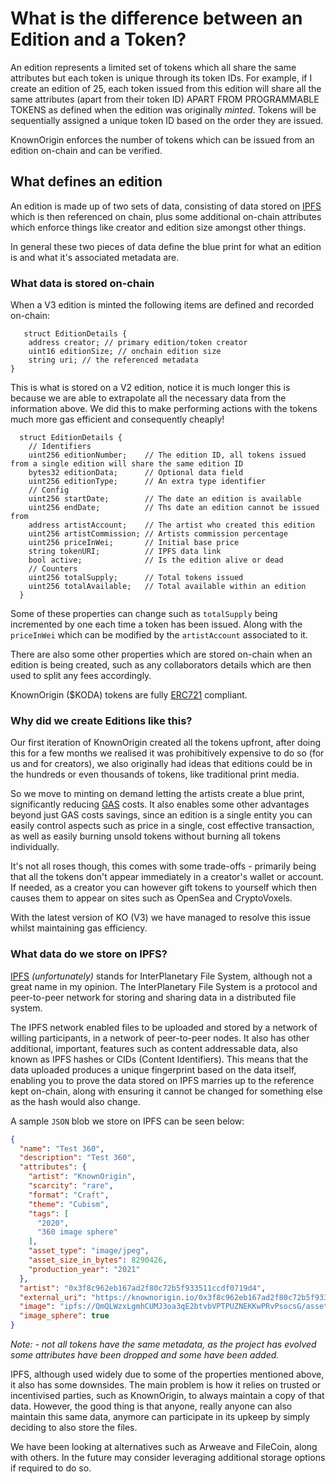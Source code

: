 # What is the difference between an Edition and a Token?

An edition represents a limited set of tokens which all share the same attributes but each token is unique through its token IDs.
For example, if I create an edition of 25, each token issued from this edition will share all the same attributes (apart from their token ID) APART FROM PROGRAMMABLE TOKENS
as defined when the edition was originally *minted*. Tokens will be sequentially assigned a unique token ID
based on the order they are issued.

KnownOrigin enforces the number of tokens which can be issued from an edition on-chain and can be verified.

## What defines an edition

An edition is made up of two sets of data, consisting of data stored on [IPFS](https://ipfs.io/) which is then referenced on chain,
plus some additional on-chain attributes which enforce things like creator and edition size amongst other things.

In general these two pieces of data define the blue print for what an edition is and what it's associated metadata are.

### What data is stored on-chain

When a V3 edition is minted the following items are defined and recorded on-chain:

```solidity
   struct EditionDetails {
    address creator; // primary edition/token creator
    uint16 editionSize; // onchain edition size
    string uri; // the referenced metadata
}
```

This is what is stored on a V2 edition, notice it is much longer this is because we are able to extrapolate all the necessary data from the information above. We did this to make performing actions with the tokens much more gas efficient and consequently cheaply!

```solidity
  struct EditionDetails {
    // Identifiers
    uint256 editionNumber;    // The edition ID, all tokens issued from a single edition will share the same edition ID
    bytes32 editionData;      // Optional data field
    uint256 editionType;      // An extra type identifier
    // Config
    uint256 startDate;        // The date an edition is available
    uint256 endDate;          // Ths date an edition cannot be issued from
    address artistAccount;    // The artist who created this edition
    uint256 artistCommission; // Artists commission percentage
    uint256 priceInWei;       // Initial base price
    string tokenURI;          // IPFS data link
    bool active;              // Is the edition alive or dead
    // Counters
    uint256 totalSupply;      // Total tokens issued
    uint256 totalAvailable;   // Total available within an edition
  }
```

Some of these properties can change such as `totalSupply` being incremented by one each time a token has been issued.
Along with the `priceInWei` which can be modified by the `artistAccount` associated to it.

There are also some other properties which are stored on-chain when an edition is being created, such as any collaborators
details which are then used to split any fees accordingly.

KnownOrigin ($KODA) tokens are fully [ERC721](http://erc721.org/) compliant.

### Why did we create Editions like this?

Our first iteration of KnownOrigin created all the tokens upfront, after doing this for a few months we realised it was prohibitively
expensive to do so (for us and for creators), we also originally had ideas that editions could be in the hundreds or even thousands of tokens,
like traditional print media.

So we move to minting on demand letting the artists create a blue print, significantly reducing [GAS](https://kb.myetherwallet.com/en/transactions/what-is-gas/) costs. It also
enables some other advantages beyond just GAS costs savings, since an edition is a single entity you can easily control
aspects such as price in a single, cost effective transaction, as well as easily burning unsold tokens without burning
all tokens individually.

It's not all roses though, this comes with some trade-offs - primarily being that all the tokens don't appear immediately in a creator's wallet or account.
If needed, as a creator you can however gift tokens to yourself which then causes them to appear on sites such as OpenSea and CryptoVoxels.

With the latest version of KO (V3) we have managed to resolve this issue whilst maintaining gas efficiency.

### What data do we store on IPFS?

[IPFS](https://ipfs.io/) _(unfortunately)_ stands for InterPlanetary File System, although not a great name in my opinion.
The InterPlanetary File System is a protocol and peer-to-peer network for storing and sharing data in a distributed file system.

The IPFS network enabled files to be uploaded and stored by a network of willing participants, in a network of peer-to-peer nodes.
It also has other additional, important, features such as content addressable data, also known as IPFS hashes or CIDs (Content Identifiers).
This means that the data uploaded produces a unique fingerprint based on the data itself, enabling you to prove the data stored on IPFS marries
up to the reference kept on-chain, along with ensuring it cannot be changed for something else as the hash would also change.

A sample `JSON` blob we store on IPFS can be seen below:

```json
{
  "name": "Test 360",
  "description": "Test 360",
  "attributes": {
    "artist": "KnownOrigin",
    "scarcity": "rare",
    "format": "Craft",
    "theme": "Cubism",
    "tags": [
      "2020",
      "360 image sphere"
    ],
    "asset_type": "image/jpeg",
    "asset_size_in_bytes": 8290426,
    "production_year": "2021"
  },
  "artist": "0x3f8c962eb167ad2f80c72b5f933511ccdf0719d4",
  "external_uri": "https://knownorigin.io/0x3f8c962eb167ad2f80c72b5f933511ccdf0719d4",
  "image": "ipfs://QmQLWzxLgmhCUMJ3oa3qE2btvbVPTPUZNEKKwPRvPsocsG/asset.jpg",
  "image_sphere": true
}
```

_Note: - not all tokens have the same metadata, as the project has evolved some attributes have been dropped and some have been added._

IPFS, although used widely due to some of the properties mentioned above, it also has some downsides.
The main problem is how it relies on trusted or incentivised parties, such as KnownOrigin, to always maintain a copy of that data.
However, the good thing is that anyone, really anyone can also maintain this same data, anymore can participate in its
upkeep by simply deciding to also store the files.

We have been looking at alternatives such as Arweave and FileCoin, along with others.
In the future may consider leveraging additional storage options if required to do so.  

